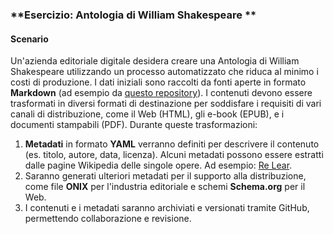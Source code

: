 ### **Esercizio:  Antologia di William Shakespeare **

#### **Scenario**

Un'azienda editoriale digitale desidera creare una Antologia di William Shakespeare utilizzando un processo automatizzato che riduca al minimo i costi di produzione. I dati iniziali sono raccolti da fonti aperte in formato **Markdown** (ad esempio da [questo repository](https://github.com/mlschmitt/classic-books-markdown/blob/main/William%20Shakespeare/King%20Lear.md)). I contenuti devono essere trasformati in diversi formati di destinazione per soddisfare i requisiti di vari canali di distribuzione, come il Web (HTML), gli e-book (EPUB), e i documenti stampabili (PDF). Durante queste trasformazioni:

1. **Metadati** in formato **YAML** verranno definiti per descrivere il contenuto (es. titolo, autore, data, licenza). Alcuni metadati possono essere estratti dalle pagine Wikipedia delle singole opere. Ad esempio: [Re Lear](https://it.wikipedia.org/wiki/Re_Lear).
2. Saranno generati ulteriori metadati per il supporto alla distribuzione, come file **ONIX** per l'industria editoriale e schemi **Schema.org** per il Web.
3. I contenuti e i metadati saranno archiviati e versionati tramite GitHub, permettendo collaborazione e revisione.
